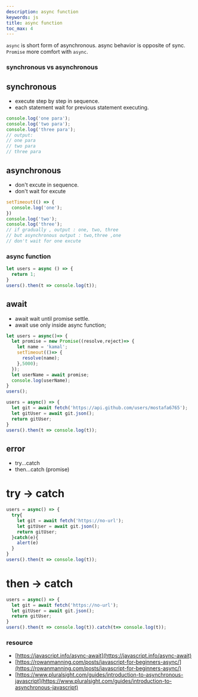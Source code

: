 ```yaml
---
description: async function
keywords: js
title: async function
toc_max: 4
---
```


`async` is short form of asynchronous. async behavior is opposite of sync. `Promise` more comfort with `async`.

### synchronous  vs asynchronous

## synchronous

* execute  step by step in sequence.
* each statement wait for previous statement executing.

```js
console.log('one para');
console.log('two para');
console.log('three para');
// output:
// one para
// two para
// three para
```

## asynchronous

* don't excute in sequence.
* don't wait for excute

```js
setTimeout(() => {
  console.log('one');
})
console.log('two');
console.log('three');
// if gradually , output : one, two, three
// but asynchronous output : two,three ,one
// don't wait for one excute
```

### async function

```js
let users = async () => {
  return 1;
}
users().then(t => console.log(t));
```

## await

* await wait until promise settle.
* await use only inside async function;

```js
let users = async()=> {
  let promise = new Promise((resolve,reject)=> {
    let name = 'kamal';
    setTimeout(()=> {
      resolve(name);
    },5000);
  });
  let userName = await promise;
  console.log(userName);
}
users();
```

```js
users = async() => {
  let git = await fetch('https://api.github.com/users/mostafa6765');
  let gitUser = await git.json();
  return gitUser;
}
users().then(t => console.log(t));
```

## error

* try...catch
* then...catch (promise)

# try -> catch

```js
users = async() => {
  try{
    let git = await fetch('https://no-url');
    let gitUser = await git.json();
    return gitUser;
  }catch(e){
    alert(e)
  }
}
users().then(t => console.log(t));
```

# then -> catch

```js
users = async() => {
  let git = await fetch('https://no-url');
  let gitUser = await git.json();
  return gitUser;
}
users().then(t => console.log(t)).catch(t=> console.log(t));
```
### resource

* [https://javascript.info/async-await](https://javascript.info/async-await)
* [https://rowanmanning.com/posts/javascript-for-beginners-async/](https://rowanmanning.com/posts/javascript-for-beginners-async/)
* [https://www.pluralsight.com/guides/introduction-to-asynchronous-javascript](https://www.pluralsight.com/guides/introduction-to-asynchronous-javascript)

